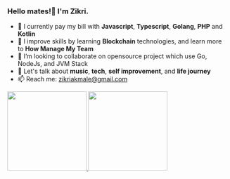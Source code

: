 ### Hello mates!👋 I'm Zikri.

- 🔭 I currently pay my bill with **Javascript**, **Typescript**, **Golang**, **PHP** and **Kotlin** 
- 🌱 I improve skills by learning **Blockchain** technologies, and learn more to **How Manage My Team**
- 👯 I’m looking to collaborate on opensource project which use Go, NodeJs, and JVM Stack
- 💬 Let's talk about **music**, **tech**, **self improvement**, and **life journey**
- 📫 Reach me: zikriakmale@gmail.com

<p align="left">
<a href="https://github.com/zikriakmal">
  <img height="180em" src="https://github-readme-stats-eight-theta.vercel.app/api?username=zikriakmal&show_icons=true&include_all_commits=true&count_private=true"/>
<!--   <img height="180em" src="https://github-readme-stats-eight-theta.vercel.app/api/top-langs/?username=tukangk3tik&layout=compact&langs_count=8&theme=algolia"/> -->
  <img height="180em" src="https://github-readme-stats.vercel.app/api/top-langs/?username=zikriakmal&layout=compact"/>
</a>
</p>


<!-- Profile view ![](https://komarev.com/ghpvc/?username=zikriakmal) -->

<!--
Here are some ideas to get you started:

- 🔭 I’m currently working on ...
- 🌱 I’m currently learning ...
- 👯 I’m looking to collaborate on ...
- 🤔 I’m looking for help with ...
- 💬 Ask me about ...
- 📫 How to reach me: ...
- 😄 Pronouns: ...
- ⚡ Fun fact: ...
-->
